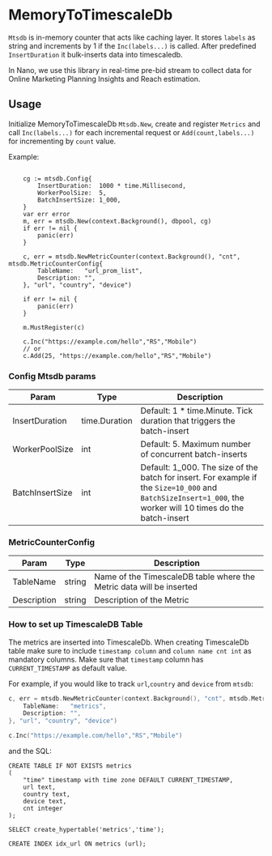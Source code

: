 # MemoryToTimescaleDb
`Mtsdb` is in-memory counter that acts like caching layer. It stores `labels` as string and increments by 1 if the `Inc(labels...)` is called.
After predefined `InsertDuration` it bulk-inserts data into timescaledb.

In Nano, we use this library in real-time pre-bid stream to collect data for Online Marketing Planning Insights and Reach estimation. 

## Usage
Initialize MemoryToTimescaleDb `Mtsdb.New`, create and register `Metrics` and call `Inc(labels...)` for each incremental request or `Add(count,labels...)` for incrementing by `count` value.

Example:
```
    
    cg := mtsdb.Config{
		InsertDuration:  1000 * time.Millisecond,
		WorkerPoolSize:  5,
		BatchInsertSize: 1_000,
	}
	var err error
	m, err = mtsdb.New(context.Background(), dbpool, cg)
	if err != nil {
		panic(err)
	}

	c, err = mtsdb.NewMetricCounter(context.Background(), "cnt", mtsdb.MetricCounterConfig{
		TableName:   "url_prom_list",
		Description: "",
	}, "url", "country", "device")
	
	if err != nil {
		panic(err)
	}

	m.MustRegister(c)
	
    c.Inc("https://example.com/hello","RS","Mobile")
    // or 
    c.Add(25, "https://example.com/hello","RS","Mobile")
```

### Config Mtsdb params

| Param           | Type          | Description                                                                                                                                                  |
|-----------------|---------------|--------------------------------------------------------------------------------------------------------------------------------------------------------------|
| InsertDuration  | time.Duration | Default: 1 * time.Minute. Tick duration that triggers the batch-insert                                                                                       |
| WorkerPoolSize  | int           | Default: 5. Maximum number of concurrent batch-inserts                                                                                                       | 
| BatchInsertSize | int           | Default: 1_000. The size of the batch for insert. For example if the `Size=10_000` and `BatchSizeInsert=1_000`, the worker will 10 times do the batch-insert |


### MetricCounterConfig

| Param           | Type   | Description                                                                                                                                                  |
|-----------------|--------|--------------------------------------------------------------------------------------------------------------------------------------------------------------|
| TableName       | string | Name of the TimescaleDB table where the Metric data will be inserted                                                                                         |
| Description     | string | Description of the Metric                                                                                                                                    | 

### How to set up TimescaleDB Table
The metrics are inserted into TimescaleDb. When creating TimescaleDb table make sure to include `timestamp column` 
and `column name cnt int` as mandatory columns. Make sure that `timestamp` column has `CURRENT_TIMESTAMP` as default value.

For example, if you would like to track `url`,`country` and `device` from `mtsdb`:
```go
c, err = mtsdb.NewMetricCounter(context.Background(), "cnt", mtsdb.MetricCounterConfig{
    TableName:   "metrics",
    Description: "",
}, "url", "country", "device")

c.Inc("https://example.com/hello","RS","Mobile")
```
and the SQL:
```postgresql
CREATE TABLE IF NOT EXISTS metrics
(
    "time" timestamp with time zone DEFAULT CURRENT_TIMESTAMP,
    url text,
    country text,
    device text,
    cnt integer
);

SELECT create_hypertable('metrics','time');

CREATE INDEX idx_url ON metrics (url);
```